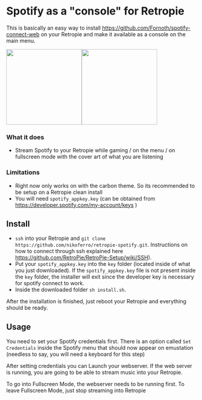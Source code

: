 # Spotify as a "console" for Retropie

This is basically an easy way to install https://github.com/Fornoth/spotify-connect-web on your Retropie and make it available as a console on the main menu.

<img src="https://user-images.githubusercontent.com/8658960/35447446-85ddce6e-0296-11e8-9c74-3ed590ceb6aa.jpg" width="200" height="200"><img src="https://user-images.githubusercontent.com/8658960/35445914-f44aa9bc-0291-11e8-960a-ba479c33cd50.jpg" width="200" height="200">

### What it does

* Stream Spotify to your Retropie while gaming / on the menu / on fullscreen mode with the cover art of what you are listening

### Limitations

* Right now only works on with the carbon theme. So its recommended to be setup on a Retropie clean install
* You will need `spotify_appkey.key` (can be obtained from https://developer.spotify.com/my-account/keys )

## Install

- `ssh` into your Retropie and `git clone https://github.com/nikoferro/retropie-spotify.git`. Instructions on how to connect through ssh explained here https://github.com/RetroPie/RetroPie-Setup/wiki/SSH).
- Put your `spotify_appkey.key` into the `key` folder (located inside of what you just downloaded). If the `spotify_appkey.key` file is not present inside the `key` folder, the installer will exit since the developer key is necessary for spotify connect to work.
- Inside the downloaded folder `sh install.sh`.

After the installation is finished, just reboot your Retropie and everything should be ready.

## Usage

You need to set your Spotify credentials first. There is an option called `Set Credentials` inside the Spotify menu that should now appear on emustation (needless to say, you will need a keyboard for this step)

After setting credentials you can Launch your webserver. If the web server is running, you are going to be able to stream music into your Retropie.

To go into Fullscreen Mode, the webserver needs to be running first.
To leave Fullscreen Mode, just stop streaming into Retropie
